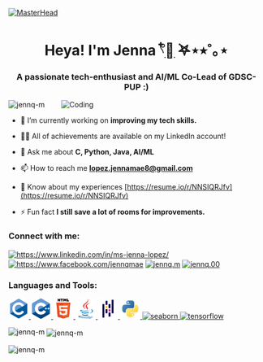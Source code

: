 [![MasterHead](https://i.pinimg.com/originals/87/84/5f/87845f517a80d80475dff4e047b96980.gif)](https://lnk.bio/jennq)
<h1 align="center">Heya! I'm Jenna 𓍢ִ໋🌷ִ ࣪𖤐⋆⭒˚｡⋆</h1>
<h3 align="center">A passionate tech-enthusiast and AI/ML Co-Lead of GDSC-PUP :)</h3>
<img align="right" alt="Coding" width="400" src="https://i.pinimg.com/originals/0e/33/36/0e333638a98b3771c7dc8a071ece5243.gif">

<p align="left"> <img src="https://komarev.com/ghpvc/?username=jennq-m&label=Profile%20views&color=0e75b6&style=flat" alt="jennq-m" /> </p>

- 🔭 I’m currently working on **improving my tech skills.**

- 👨‍💻 All of achievements are available on my LinkedIn account!

- 💬 Ask me about **C, Python, Java, AI/ML**

- 📫 How to reach me **lopez.jennamae8@gmail.com**

- 📄 Know about my experiences [https://resume.io/r/NNSIQRJfv](https://resume.io/r/NNSIQRJfv)

- ⚡ Fun fact **I still save a lot of rooms for improvements.**

<h3 align="left">Connect with me:</h3>
<p align="left">
<a href="https://linkedin.com/in/https://www.linkedin.com/in/ms-jenna-lopez/" target="blank"><img align="center" src="https://raw.githubusercontent.com/rahuldkjain/github-profile-readme-generator/master/src/images/icons/Social/linked-in-alt.svg" alt="https://www.linkedin.com/in/ms-jenna-lopez/" height="30" width="40" /></a>
<a href="https://fb.com/https://www.facebook.com/jennqmae" target="blank"><img align="center" src="https://raw.githubusercontent.com/rahuldkjain/github-profile-readme-generator/master/src/images/icons/Social/facebook.svg" alt="https://www.facebook.com/jennqmae" height="30" width="40" /></a>
<a href="https://instagram.com/jennq.m" target="blank"><img align="center" src="https://raw.githubusercontent.com/rahuldkjain/github-profile-readme-generator/master/src/images/icons/Social/instagram.svg" alt="jennq.m" height="30" width="40" /></a>
<a href="https://discord.gg/jennq.00" target="blank"><img align="center" src="https://raw.githubusercontent.com/rahuldkjain/github-profile-readme-generator/master/src/images/icons/Social/discord.svg" alt="jennq.00" height="30" width="40" /></a>
</p>

<h3 align="left">Languages and Tools:</h3>
<p align="left"> <a href="https://www.cprogramming.com/" target="_blank" rel="noreferrer"> <img src="https://raw.githubusercontent.com/devicons/devicon/master/icons/c/c-original.svg" alt="c" width="40" height="40"/> </a> <a href="https://www.w3schools.com/cpp/" target="_blank" rel="noreferrer"> <img src="https://raw.githubusercontent.com/devicons/devicon/master/icons/cplusplus/cplusplus-original.svg" alt="cplusplus" width="40" height="40"/> </a> <a href="https://www.w3.org/html/" target="_blank" rel="noreferrer"> <img src="https://raw.githubusercontent.com/devicons/devicon/master/icons/html5/html5-original-wordmark.svg" alt="html5" width="40" height="40"/> </a> <a href="https://www.java.com" target="_blank" rel="noreferrer"> <img src="https://raw.githubusercontent.com/devicons/devicon/master/icons/java/java-original.svg" alt="java" width="40" height="40"/> </a> <a href="https://pandas.pydata.org/" target="_blank" rel="noreferrer"> <img src="https://raw.githubusercontent.com/devicons/devicon/2ae2a900d2f041da66e950e4d48052658d850630/icons/pandas/pandas-original.svg" alt="pandas" width="40" height="40"/> </a> <a href="https://www.python.org" target="_blank" rel="noreferrer"> <img src="https://raw.githubusercontent.com/devicons/devicon/master/icons/python/python-original.svg" alt="python" width="40" height="40"/> </a> <a href="https://seaborn.pydata.org/" target="_blank" rel="noreferrer"> <img src="https://seaborn.pydata.org/_images/logo-mark-lightbg.svg" alt="seaborn" width="40" height="40"/> </a> <a href="https://www.tensorflow.org" target="_blank" rel="noreferrer"> <img src="https://www.vectorlogo.zone/logos/tensorflow/tensorflow-icon.svg" alt="tensorflow" width="40" height="40"/> </a> </p>

<p><img align="left" src="https://github-readme-stats.vercel.app/api/top-langs?username=jennq-m&show_icons=true&locale=en&layout=compact" alt="jennq-m" /></p>

<p>&nbsp;<img align="center" src="https://github-readme-stats.vercel.app/api?username=jennq-m&show_icons=true&locale=en" alt="jennq-m" /></p>

<p><img align="center" src="https://github-readme-streak-stats.herokuapp.com/?user=jennq-m&" alt="jennq-m" /></p>
